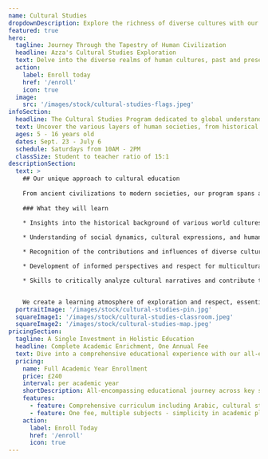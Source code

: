 ```yaml
---
name: Cultural Studies
dropdownDescription: Explore the richness of diverse cultures with our comprehensive Cultural Studies program.
featured: true
hero:
  tagline: Journey Through the Tapestry of Human Civilization
  headline: Azza's Cultural Studies Exploration
  text: Delve into the diverse realms of human cultures, past and present, guided by seasoned educators committed to illuminating the richness of human heritage and societal dynamics.
  action:
    label: Enroll today
    href: '/enroll'
    icon: true
  image:
    src: '/images/stock/cultural-studies-flags.jpeg'
infoSection:
  headline: The Cultural Studies Program dedicated to global understanding
  text: Uncover the various layers of human societies, from historical milestones to contemporary phenomena, through a curriculum that fosters curiosity, respect, and informed perspectives on diverse ways of life.
  ages: 5 - 16 years old
  dates: Sept. 23 - July 6
  schedule: Saturdays from 10AM - 2PM
  classSize: Student to teacher ratio of 15:1
descriptionSection:
  text: >
    ## Our unique approach to cultural education
            
    From ancient civilizations to modern societies, our program spans across time and geography, offering students a glimpse into the customs, traditions, and influences that have shaped human history and interactions. Through participative sessions, students gain insights into different cultural narratives, enhancing their understanding and empathy.
        
    ### What they will learn
          
    * Insights into the historical background of various world cultures.

    * Understanding of social dynamics, cultural expressions, and human interactions across societies.

    * Recognition of the contributions and influences of diverse cultures on global events and trends.

    * Development of informed perspectives and respect for multiculturalism.

    * Skills to critically analyze cultural narratives and contribute to contemporary discussions on global cultural dynamics.


    We create a learning atmosphere of exploration and respect, essential for understanding the multifaceted nature of human societies. Our instructors are not just teachers; they are guides illuminating the path through the world’s cultural landscape, eager to pass on their knowledge and appreciation for the diversity of human experience.
  portraitImage: '/images/stock/cultural-studies-pin.jpg'
  squareImage1: '/images/stock/cultural-studies-classroom.jpeg'
  squareImage2: '/images/stock/cultural-studies-map.jpeg'
pricingSection:
  tagline: A Single Investment in Holistic Education
  headline: Complete Academic Enrichment, One Annual Fee
  text: Dive into a comprehensive educational experience with our all-encompassing curriculum, designed for holistic growth and exploration.
  pricing:
    name: Full Academic Year Enrollment
    price: £240
    interval: per academic year
    shortDescription: All-encompassing educational journey across key subjects
    features:
      - feature: Comprehensive curriculum including Arabic, cultural studies, Maths, and English
      - feature: One fee, multiple subjects - simplicity in academic planning
    action:
      label: Enroll Today
      href: '/enroll'
      icon: true
---
```

